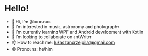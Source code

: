 # Hello!

- 👋 Hi, I’m @booukes
- 👀 I’m interested in music, astronomy and photography
- 🌱 I’m currently learning WPF and Android development with Kotlin
- 💞️ I’m looking to collaborate on antWriter
- 📫 How to reach me: lukaszandrzejpilat@gmail.com
- 😄 Pronouns: he/him

<!---
booukes/booukes is a ✨ special ✨ repository because its `README.md` (this file) appears on your GitHub profile.
You can click the Preview link to take a look at your changes.
--->
